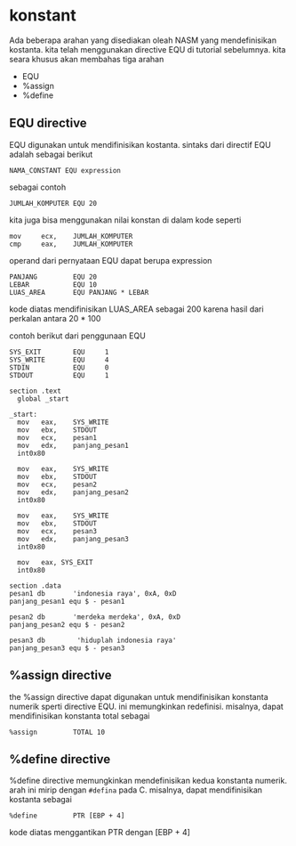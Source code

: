 # konstant

Ada beberapa arahan yang disediakan oleah NASM yang mendefinisikan kostanta. kita telah menggunakan directive EQU di tutorial sebelumnya. kita seara khusus akan membahas tiga arahan

- EQU
- %assign
- %define

## EQU directive

EQU digunakan untuk mendifinisikan kostanta. sintaks dari directif EQU adalah sebagai berikut

```
NAMA_CONSTANT EQU expression
```

sebagai contoh
```assembly
JUMLAH_KOMPUTER EQU 20
```

kita juga bisa menggunakan nilai konstan di dalam kode seperti
```assembly
mov     ecx,    JUMLAH_KOMPUTER
cmp     eax,    JUMLAH_KOMPUTER
```
operand dari pernyataan EQU dapat berupa expression
```assembly
PANJANG         EQU 20
LEBAR           EQU 10
LUAS_AREA       EQU PANJANG * LEBAR
```
kode diatas mendifinisikan LUAS_AREA sebagai 200 karena hasil dari perkalan antara 20 * 100

contoh berikut dari penggunaan EQU

```assembly
SYS_EXIT        EQU     1
SYS_WRITE       EQU     4
STDIN           EQU     0
STDOUT          EQU     1

section .text
  global _start

_start:
  mov   eax,    SYS_WRITE
  mov   ebx,    STDOUT
  mov   ecx,    pesan1
  mov   edx,    panjang_pesan1
  int0x80

  mov   eax,    SYS_WRITE
  mov   ebx,    STDOUT
  mov   ecx,    pesan2
  mov   edx,    panjang_pesan2
  int0x80

  mov   eax,    SYS_WRITE
  mov   ebx,    STDOUT
  mov   ecx,    pesan3  
  mov   edx,    panjang_pesan3
  int0x80

  mov   eax, SYS_EXIT
  int0x80

section .data
pesan1 db       'indonesia raya', 0xA, 0xD
panjang_pesan1 equ $ - pesan1

pesan2 db       'merdeka merdeka', 0xA, 0xD
panjang_pesan2 equ $ - pesan2

pesan3 db        'hiduplah indonesia raya'
panjang_pesan3 equ $ - pesan3
```

## %assign directive

the %assign directive dapat digunakan untuk mendifinisikan konstanta numerik sperti directive EQU. ini memungkinkan redefinisi. misalnya, dapat mendifinisikan konstanta total sebagai

```
%assign         TOTAL 10
```

## %define directive

%define directive memungkinkan mendefinisikan kedua konstanta numerik. arah ini mirip dengan ``#defina`` pada C. misalnya, dapat mendifinisikan kostanta sebagai

```
%define         PTR [EBP + 4]
```

kode diatas menggantikan PTR dengan [EBP + 4]

